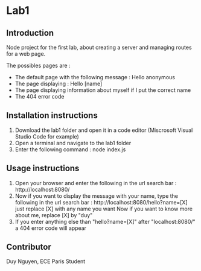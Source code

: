 # Lab1

## Introduction
Node project for the first lab, about creating a server and managing routes for a web page.

The possibles pages are :
* The default page with the following message : Hello anonymous
* The page displaying : Hello [name]
* The page displaying information about myself if I put the correct name
* The 404 error code

## Installation instructions
1. Download the lab1 folder and open it in a code editor (Miscrosoft Visual Studio Code for example)
2. Open a terminal and navigate to the lab1 folder
3. Enter the following command : node index.js

## Usage instructions
1. Open your browser and enter the following in the url search bar : http://localhost:8080/
2. Now if you want to display the message with your name, type the following in the url search bar :
http://localhost:8080/hello?name=[X] just replace [X] with any name you want
Now if you want to know more about me, replace [X] by "duy"
3. If you enter anything else than "hello?name=[X]" after "localhost:8080/" a 404 error code will appear

## Contributor
Duy Nguyen, ECE Paris Student
